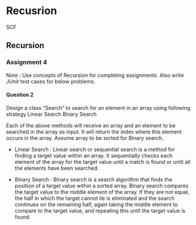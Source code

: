 # Recusrion
SCF 

## Recursion

### Assignment 4

Note : Use concepts of Recursion for completing assignments. Also write JUnit test cases for below problems.

#### Question 2

Design a class “Search” to search for an element in an array using following strategy
Linear Search
Binary Search

Each of the above methods will receive an array and an element to be searched in the array as input. It will return the index where this element occurs in the array. Assume array to be sorted for Binary search.

* Linear Search : Linear search or sequential search is a method for finding a target value within an array. It sequentially checks each element of the array for the target value until a match is found or until all the elements have been searched.

* Binary Search :  Binary search is a search algorithm that finds the position of a target value within a sorted array. Binary search compares the target value to the middle element of the array. If they are not equal, the half in which the target cannot lie is eliminated and the search continues on the remaining half, again taking the middle element to compare to the target value, and repeating this until the target value is found.
